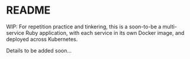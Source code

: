 # README

WIP: For repetition practice and tinkering, this is a soon-to-be a multi-service Ruby application, with each service in its own Docker image, and deployed across Kubernetes. 

Details to be added soon...
